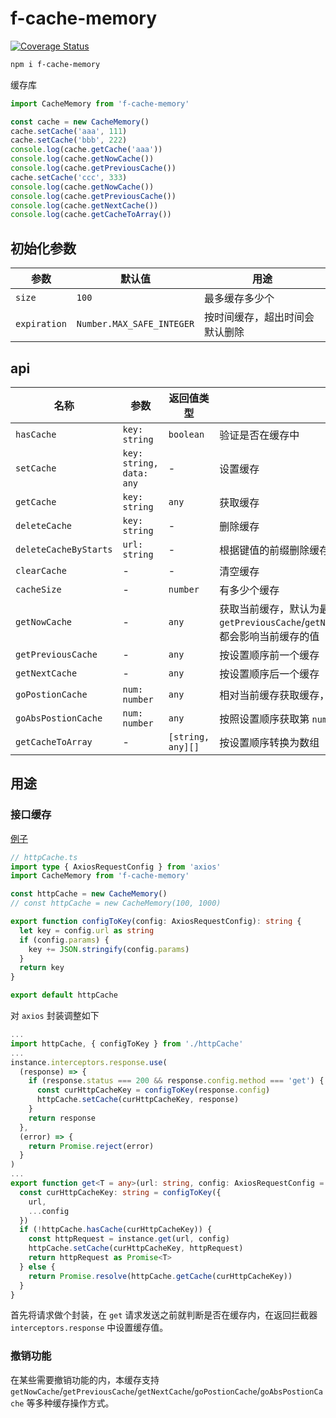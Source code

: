 # f-cache-memory

[![Coverage Status](https://coveralls.io/repos/github/fxss5201/f-cache-memory/badge.svg?branch=main)](https://coveralls.io/github/fxss5201/f-cache-memory?branch=main)

```sh
npm i f-cache-memory
```

缓存库

```ts
import CacheMemory from 'f-cache-memory'

const cache = new CacheMemory()
cache.setCache('aaa', 111)
cache.setCache('bbb', 222)
console.log(cache.getCache('aaa'))
console.log(cache.getNowCache())
console.log(cache.getPreviousCache())
cache.setCache('ccc', 333)
console.log(cache.getNowCache())
console.log(cache.getPreviousCache())
console.log(cache.getNextCache())
console.log(cache.getCacheToArray())
```

## 初始化参数

|参数|默认值|用途|
|----|----|----|
| `size` | `100` | 最多缓存多少个 |
| `expiration` | `Number.MAX_SAFE_INTEGER` | 按时间缓存，超出时间会默认删除 |

## api

|名称|参数|返回值类型|用途|
|----|----|----|----|
| `hasCache` | `key: string` | `boolean` | 验证是否在缓存中 |
| `setCache` | `key: string, data: any` | - | 设置缓存 |
| `getCache` | `key: string` | `any` | 获取缓存 |
| `deleteCache` | `key: string` | - | 删除缓存 |
| `deleteCacheByStarts` | `url: string` | - | 根据键值的前缀删除缓存 |
| `clearCache` | - | - | 清空缓存 |
| `cacheSize` | - | `number` | 有多少个缓存 |
| `getNowCache` | - | `any` | 获取当前缓存，默认为最后一个，`getPreviousCache`/`getNextCache`/`goPostionCache`/`goAbsPostionCache`都会影响当前缓存的值 |
| `getPreviousCache` | - | `any` | 按设置顺序前一个缓存 |
| `getNextCache` | - | `any` | 按设置顺序后一个缓存 |
| `goPostionCache` | `num: number` | `any` | 相对当前缓存获取缓存，1为后一个，-1为前一个 |
| `goAbsPostionCache` | `num: number` | `any` | 按照设置顺序获取第 `num` 个缓存 |
| `getCacheToArray` | - | `[string, any][]` | 按设置顺序转换为数组 |

## 用途

### 接口缓存

[例子](https://github.com/fxss5201/vue-components/blob/main/src/service/httpCache.ts#L2)

```ts
// httpCache.ts
import type { AxiosRequestConfig } from 'axios'
import CacheMemory from 'f-cache-memory'

const httpCache = new CacheMemory()
// const httpCache = new CacheMemory(100, 1000)

export function configToKey(config: AxiosRequestConfig): string {
  let key = config.url as string
  if (config.params) {
    key += JSON.stringify(config.params)
  }
  return key
}

export default httpCache
```

对 `axios` 封装调整如下

```ts
...
import httpCache, { configToKey } from './httpCache'
...
instance.interceptors.response.use(
  (response) => {
    if (response.status === 200 && response.config.method === 'get') {
      const curHttpCacheKey = configToKey(response.config)
      httpCache.setCache(curHttpCacheKey, response)
    }
    return response
  },
  (error) => {
    return Promise.reject(error)
  }
)
...
export function get<T = any>(url: string, config: AxiosRequestConfig = {}): Promise<T> {
  const curHttpCacheKey: string = configToKey({
    url,
    ...config
  })
  if (!httpCache.hasCache(curHttpCacheKey)) {
    const httpRequest = instance.get(url, config)
    httpCache.setCache(curHttpCacheKey, httpRequest)
    return httpRequest as Promise<T>
  } else {
    return Promise.resolve(httpCache.getCache(curHttpCacheKey))
  }
}
```

首先将请求做个封装，在 `get` 请求发送之前就判断是否在缓存内，在返回拦截器 `interceptors.response` 中设置缓存值。

### 撤销功能

在某些需要撤销功能的内，本缓存支持 `getNowCache`/`getPreviousCache`/`getNextCache`/`goPostionCache`/`goAbsPostionCache` 等多种缓存操作方式。
